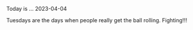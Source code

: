 Today is ...
2023-04-04

Tuesdays are the days when people really get the ball rolling. Fighting!!!
